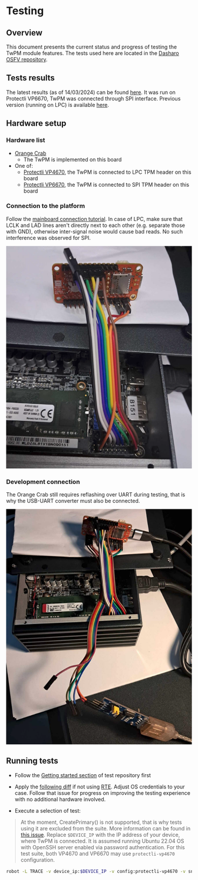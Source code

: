 <!--
SPDX-FileCopyrightText: 2024 3mdeb <contact@3mdeb.com>

SPDX-License-Identifier: CC-BY-SA-4.0
-->

# Testing

## Overview

This document presents the current status and progress of testing the TwPM
module features. The tests used here are located in the
[Dasharo OSFV repository](https://github.com/Dasharo/open-source-firmware-validation/blob/main/dasharo-security/tpm2-commands.robot).

## Tests results

The latest results (as of 14/03/2024) can be found
[here](/test-results/2024_03_14_orange_crab_without_create_primary.html). It was
run on Protectli VP6670, TwPM was connected through SPI interface. Previous
version (running on LPC) is available
[here](/test-results/2024_01_11_orange_crab_without_create_primary.html).

## Hardware setup

### Hardware list

* [Orange Crab](https://github.com/orangecrab-fpga/orangecrab-hardware)
    - The TwPM is implemented on this board
* One of:
    - [Protectli VP4670](https://docs.dasharo.com/variants/protectli_vp46xx/overview/),
      the TwPM is connected to LPC TPM header on this board
    - [Protectli VP6670](https://eu.protectli.com/product/vp6670/),
      the TwPM is connected to SPI TPM header on this board

### Connection to the platform

Follow the [mainboard connection tutorial](/tutorials/mainboard-connection/).
In case of LPC, make sure that LCLK and LAD lines aren't directly next to each
other (e.g. separate those with GND), otherwise inter-signal noise would cause
bad reads. No such interference was observed for SPI.

![](/images/twpm_connection.png)

### Development connection

The Orange Crab still requires reflashing over UART during testing, that is why
the USB-UART converter must also be connected.

![](/images/twpm_connection_dev.png)

## Running tests

* Follow the
  [Getting started section](https://github.com/Dasharo/open-source-firmware-validation#getting-started)
  of test repository first

* Apply the
  [following diff](https://github.com/Dasharo/open-source-firmware-validation/issues/198#issuecomment-1893483736)
  if not using [RTE](https://shop.3mdeb.com/shop/open-source-hardware/rte/).
  Adjust OS credentials to your case. Follow that issue for progress on
  improving the testing experience with no additional hardware involved.

* Execute a selection of test:

> At the moment, CreatePrimary() is not supported, that is why tests using it
> are excluded from the suite. More information can be found in
> [this issue](https://github.com/Dasharo/TwPM_toplevel/issues/23).
> Replace `$DEVICE_IP` with the IP address of your device, where TwPM is
> connected. It is assumed running Ubuntu 22.04 OS with OpenSSH server enabled
> via password authentication. For this test suite, both VP4670 and VP6670 may
> use `protectli-vp4670` configuration.

```bash
robot -L TRACE -v device_ip:$DEVICE_IP -v config:protectli-vp4670 -v snipeit:no -t "TPMCMD00[0-469]*" -t "TPMCMD010*" dasharo-security/tpm2-commands.robot
```
